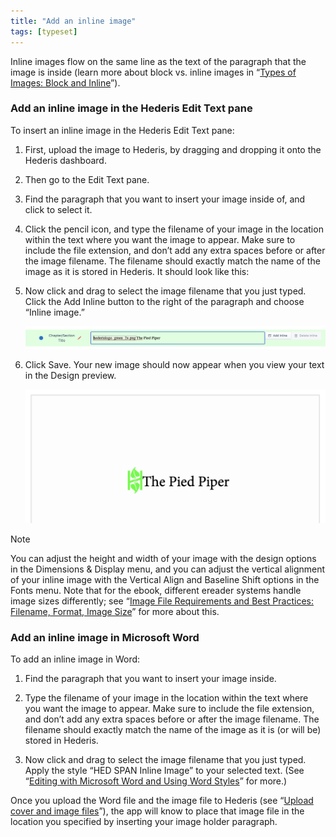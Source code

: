 ```yaml
---
title: "Add an inline image"
tags: [typeset]
---
```

 
<html><body><section data-type="chapter" class="hsecchapter" data-hederis-type="hsecchapter" id="add-an-inline-image" data-pi-attrs="id: add-an-inline-image; data-tags: typeset;" role="doc-chapter" data-tags="typeset" data-author-name=" " data-book-title=" " title="Add an inline image"><p class="hblkp" data-hederis-type="hblkp" id="p2fe17dID">Inline images flow on the same line as the text of the paragraph that the image is inside (learn more about block vs. inline images in &#8220;<a href="{% link _docs/block-and-inline-images.md %}" class="hspana" data-hederis-type="hspana" id="pzCY8PkE9">Types of Images: Block and Inline</a>&#8221;). </p><section class="hwprsubsection" data-hederis-type="hwprsubsection" id="pOV7fvfKn" data-type="subsection" title="Add an inline image in the Hederis Edit Text pane"><h1 data-hederis-type="hblktitle" class="hblktitle" id="piDoMGBJr">Add an inline image in the Hederis Edit Text pane</h1><p class="hblkp" data-hederis-type="hblkp" id="p56jtA3aR">To insert an inline image in the Hederis Edit Text pane:</p><ol class="hwprnumlist" data-hederis-type="hwprnumlist" id="pBIaIOv0w"><li class="hblkoli" data-hederis-type="hblkoli" id="liTJBsmUE7"><p class="hblkoli" data-hederis-type="hblklip" id="pCZEJp1YC">First, upload the image to Hederis, by dragging and dropping it onto the Hederis dashboard.</p></li><li class="hblkoli" data-hederis-type="hblkoli" id="lifayXFbhL"><p class="hblkoli" data-hederis-type="hblklip" id="p0PBlvmcn">Then go to the Edit Text pane.</p></li><li class="hblkoli" data-hederis-type="hblkoli" id="lic68H9RSX"><p class="hblkoli" data-hederis-type="hblklip" id="pIhYMHgkB">Find the paragraph that you want to insert your image inside of, and click to select it.</p></li><li class="hblkoli" data-hederis-type="hblkoli" id="lixINvMgHG"><p class="hblkoli" data-hederis-type="hblklip" id="pPJJXtXrc">Click the pencil icon, and type the filename of your image in the location within the text where you want the image to appear. Make sure to include the file extension, and don&#8217;t add any extra spaces before or after the image filename. The filename should exactly match the name of the image as it is stored in Hederis. It should look like this:</p></li><li class="hblkoli" data-hederis-type="hblkoli" id="lihv9MdLos"><p class="hblkoli" data-hederis-type="hblklip" id="pRb2VoqMu">Now click and drag to select the image filename that you just typed. Click the Add Inline button to the right of the paragraph and choose &#8220;Inline image.&#8221;</p><img data-hederis-type="hblkimg" class="hblkimg" id="pTRTCbkch" src="/images/inlineimg1.png" data-img-src="/images/inlineimg1.png"/></li><li class="hblkoli" data-hederis-type="hblkoli" id="liHk6xtG0i"><p class="hblkoli" data-hederis-type="hblklip" id="pqt3IHZ9X">Click Save. Your new image should now appear when you view your text in the Design preview.</p><img data-hederis-type="hblkimg" class="hblkimg" id="pAG8ZZ4HQ" src="/images/inlineimg2.png" data-img-src="/images/inlineimg2.png"/></li></ol></section><aside class="hwprbox box" data-hederis-type="hwprbox" id="pQpsAL13V" data-type="sidebar"><p class="hblktype" data-hederis-type="hblktype" id="pPvBWfnnt">Note</p><p class="hblkp" data-hederis-type="hblkp" id="ptGhRkEmQ">You can adjust the height and width of your image with the design options in the Dimensions &amp; Display menu, and you can adjust the vertical alignment of your inline image with the Vertical Align and Baseline Shift options in the Fonts menu. Note that for the ebook, different ereader systems handle image sizes differently; see &#8220;<a href="{% link _docs/image_best_practices.md %}" class="hspana" data-hederis-type="hspana" id="pC1HJdura">Image File Requirements and Best Practices: Filename, Format, Image Size</a>&#8221; for more about this.</p></aside><section class="hwprsubsection" data-hederis-type="hwprsubsection" id="pMWbtjEHp" data-type="subsection" title="Add an inline image in Microsoft Word"><h1 data-hederis-type="hblktitle" class="hblktitle" id="pnHaTCCL7">Add an inline image in Microsoft Word</h1><p class="hblkp" data-hederis-type="hblkp" id="pv3C29P33">To add an inline image in Word:</p><ol class="hwprnumlist" data-hederis-type="hwprnumlist" id="psITVgLgd"><li class="hblkoli" data-hederis-type="hblkoli" id="liSAMiUBA9"><p class="hblkoli" data-hederis-type="hblklip" id="pPDmkNsbY">Find the paragraph that you want to insert your image inside.</p></li><li class="hblkoli" data-hederis-type="hblkoli" id="liMacGfqMw"><p class="hblkoli" data-hederis-type="hblklip" id="pvIVRjHev">Type the filename of your image in the location within the text where you want the image to appear. Make sure to include the file extension, and don&#8217;t add any extra spaces before or after the image filename. The filename should exactly match the name of the image as it is (or will be) stored in Hederis.</p></li><li class="hblkoli" data-hederis-type="hblkoli" id="liqSlfJDOx"><p class="hblkoli" data-hederis-type="hblklip" id="py5gGSZuY">Now click and drag to select the image filename that you just typed. Apply the style &#8220;HED SPAN Inline Image&#8221; to your selected text. (See &#8220;<a href="{% link _docs/fine-tune-styles.md %}" class="hspana" data-hederis-type="hspana" id="pa7vf0Dv4">Editing with Microsoft Word and Using Word Styles</a>&#8221; for more.)</p></li></ol><p class="hblkp" data-hederis-type="hblkp" id="p0ERClON6">Once you upload the Word file and the image file to Hederis (see &#8220;<a href="{% link _docs/upload-a-cover.md %}" class="hspana" data-hederis-type="hspana" id="pAI6xPAE0">Upload cover and image files</a>&#8221;), the app will know to place that image file in the location you specified by inserting your image holder paragraph.</p></section></section></body></html>
